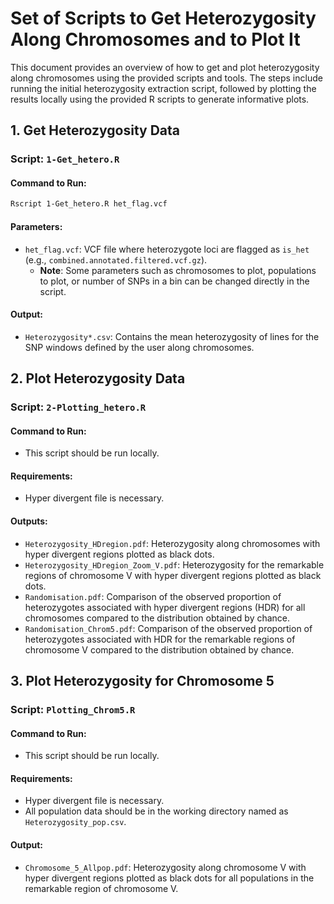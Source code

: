 # Set of Scripts to Get Heterozygosity Along Chromosomes and to Plot It

This document provides an overview of how to get and plot heterozygosity along chromosomes using the provided scripts and tools. The steps include running the initial heterozygosity extraction script, followed by plotting the results locally using the provided R scripts to generate informative plots.

## 1. Get Heterozygosity Data

### Script: `1-Get_hetero.R`

#### Command to Run:
```bash
Rscript 1-Get_hetero.R het_flag.vcf
```

#### Parameters:
- `het_flag.vcf`: VCF file where heterozygote loci are flagged as `is_het` (e.g., `combined.annotated.filtered.vcf.gz`).
  - **Note**: Some parameters such as chromosomes to plot, populations to plot, or number of SNPs in a bin can be changed directly in the script.

#### Output:
- `Heterozygosity*.csv`: Contains the mean heterozygosity of lines for the SNP windows defined by the user along chromosomes.

## 2. Plot Heterozygosity Data

### Script: `2-Plotting_hetero.R`

#### Command to Run:
- This script should be run locally.

#### Requirements:
- Hyper divergent file is necessary.

#### Outputs:
- `Heterozygosity_HDregion.pdf`: Heterozygosity along chromosomes with hyper divergent regions plotted as black dots.
- `Heterozygosity_HDregion_Zoom_V.pdf`: Heterozygosity for the remarkable regions of chromosome V with hyper divergent regions plotted as black dots.
- `Randomisation.pdf`: Comparison of the observed proportion of heterozygotes associated with hyper divergent regions (HDR) for all chromosomes compared to the distribution obtained by chance.
- `Randomisation_Chrom5.pdf`: Comparison of the observed proportion of heterozygotes associated with HDR for the remarkable regions of chromosome V compared to the distribution obtained by chance.

## 3. Plot Heterozygosity for Chromosome 5

### Script: `Plotting_Chrom5.R`

#### Command to Run:
- This script should be run locally.

#### Requirements:
- Hyper divergent file is necessary.
- All population data should be in the working directory named as `Heterozygosity_pop.csv`.

#### Output:
- `Chromosome_5_Allpop.pdf`: Heterozygosity along chromosome V with hyper divergent regions plotted as black dots for all populations in the remarkable region of chromosome V.


